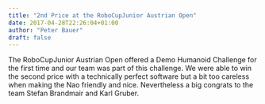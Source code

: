 ```yaml
---
title: "2nd Price at the RoboCupJunior Austrian Open"
date: 2017-04-28T22:26:04+01:00
author: "Peter Bauer"
draft: false
---
```

The RoboCupJunior Austrian Open offered a Demo Humanoid Challenge for the first time and our team was part of this challenge. We were able to win the second price with a technically perfect software but a bit too careless when making the Nao friendly and nice. Nevertheless a big congrats to the team Stefan Brandmair and Karl Gruber.
